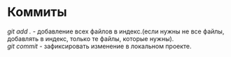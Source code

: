 # Коммиты

_git add ._ - добавление всех файлов в индекс.(если нужны не все файлы, добавлять в индекс, только те файлы, которые нужны).</br>
_git commit_ - зафиксировать изменение в локальном проекте.</br>

